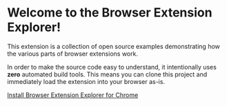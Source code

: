 # Welcome to the Browser Extension Explorer!

This extension is a collection of open source examples demonstrating how
the various parts of browser extensions work.

In order to make the source code easy to understand, it intentionally
uses **zero** automated build tools. This means you can
clone this project and immediately load the extension into your browser
as-is.

[Install Browser Extension Explorer for Chrome](https://chrome.google.com/webstore/detail/browser-extension-explore/jnofdoejfipgalklopidpdeofjebihcf)
